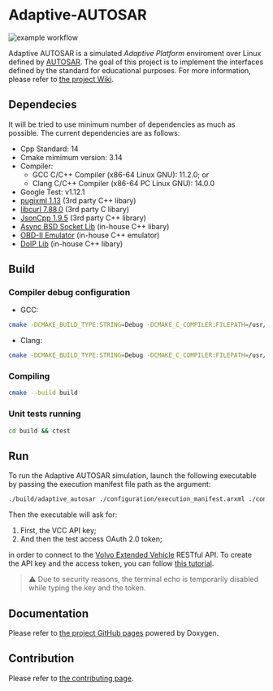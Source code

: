 # Adaptive-AUTOSAR
![example workflow](https://github.com/langroodi/Adaptive-AUTOSAR/actions/workflows/cmake.yml/badge.svg)

Adaptive AUTOSAR is a simulated _Adaptive Platform_ enviroment over Linux defined by [AUTOSAR](https://www.autosar.org/standards/adaptive-platform/). The goal of this project is to implement the interfaces defined by the standard for educational purposes. For more information, please refer to [the project Wiki](https://github.com/langroodi/Adaptive-AUTOSAR/wiki).

## Dependecies

It will be tried to use minimum number of dependencies as much as possible. The current dependencies are as follows:

- Cpp Standard: 14
- Cmake mimimum version: 3.14
- Compiler:
    - GCC C/C++ Compiler (x86-64 Linux GNU): 11.2.0; or
    - Clang C/C++ Compiler (x86-64 PC Linux GNU): 14.0.0
- Google Test: v1.12.1
- [pugixml 1.13](https://pugixml.org) (3rd party C++ libary)
- [libcurl 7.88.0](https://github.com/curl/curl) (3rd party C libary)
- [JsonCpp 1.9.5](https://github.com/open-source-parsers/jsoncpp) (3rd party C++ library)
- [Async BSD Socket Lib](https://github.com/langroodi/Async-BSD-Socket-Lib) (in-house C++ libary)
- [OBD-II Emulator](https://github.com/langroodi/OBD-II-Emulator) (in-house C++ emulator)
- [DoIP Lib](https://github.com/langroodi/DoIP-Lib) (in-house C++ libary)

## Build

### Compiler debug configuration

- GCC:
```bash
cmake -DCMAKE_BUILD_TYPE:STRING=Debug -DCMAKE_C_COMPILER:FILEPATH=/usr/bin/x86_64-linux-gnu-gcc-11 -DCMAKE_CXX_COMPILER:FILEPATH=/usr/bin/x86_64-linux-gnu-g++-11 -S . -B build
```
- Clang:
```bash
cmake -DCMAKE_BUILD_TYPE:STRING=Debug -DCMAKE_C_COMPILER:FILEPATH=/usr/bin/clang-14 -DCMAKE_CXX_COMPILER:FILEPATH=/usr/bin/clang++-14 -S . -B build
```

### Compiling
```bash
cmake --build build
```

### Unit tests running
```bash
cd build && ctest
```

## Run
To run the Adaptive AUTOSAR simulation, launch the following executable by passing the execution manifest file path as the argument:
```bash
./build/adaptive_autosar ./configuration/execution_manifest.arxml ./configuration/extended_vehicle_manifest.arxml ./configuration/diagnostic_manager_manifest.arxml ./configuration/health_monitoring_manifest.arxml
```
Then the executable will ask for:

1. First, the VCC API key;
2. And then the test access OAuth 2.0 token;

in order to connect to the [Volvo Extended Vehicle](https://developer.volvocars.com/apis/extended-vehicle/overview/) RESTful API. To create the API key and the access token, you can follow [this tutorial](https://developer.volvocars.com/apis/docs/getting-started/).

> ⚠️ Due to security reasons, the terminal echo is temporarily disabled while typing the key and the token.

## Documentation

Please refer to [the project GitHub pages](https://langroodi.github.io/Adaptive-AUTOSAR/) powered by Doxygen.

## Contribution

Please refer to [the contributing page](https://github.com/langroodi/Adaptive-AUTOSAR/blob/master/CONTRIBUTING.md).
